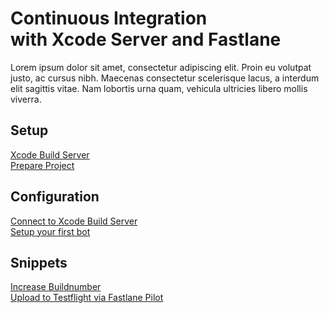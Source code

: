 # Continuous Integration <br> with Xcode Server and Fastlane

Lorem ipsum dolor sit amet, consectetur adipiscing elit. Proin eu volutpat justo, ac cursus nibh. Maecenas consectetur scelerisque lacus, a interdum elit sagittis vitae. Nam lobortis urna quam, vehicula ultricies libero mollis viverra.

## Setup
[Xcode Build Server](1-setup-buildserver.md) <br>
[Prepare Project](3-setup-bot.md)

## Configuration
[Connect to Xcode Build Server](2-connect-to-buildserver.md) <br>
[Setup your first bot](3-setup-bot.md)

## Snippets
[Increase Buildnumber](4-buildnumber.md) <br>
[Upload to Testflight via Fastlane Pilot](5-upload.md)